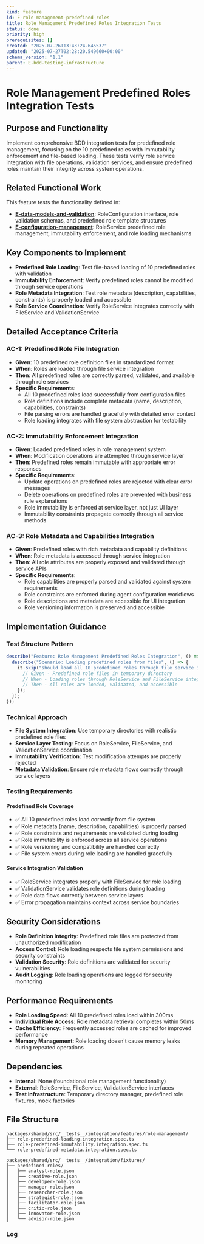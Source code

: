 ```yaml
---
kind: feature
id: F-role-management-predefined-roles
title: Role Management Predefined Roles Integration Tests
status: done
priority: high
prerequisites: []
created: "2025-07-26T13:43:24.645537"
updated: "2025-07-27T02:28:20.549660+00:00"
schema_version: "1.1"
parent: E-bdd-testing-infrastructure
---
```


# Role Management Predefined Roles Integration Tests

## Purpose and Functionality

Implement comprehensive BDD integration tests for predefined role management, focusing on the 10 predefined roles with immutability enforcement and file-based loading. These tests verify role service integration with file operations, validation services, and ensure predefined roles maintain their integrity across system operations.

## Related Functional Work

This feature tests the functionality defined in:

- **[E-data-models-and-validation](../../../E-data-models-and-validation/epic.md)**: RoleConfiguration interface, role validation schemas, and predefined role template structures
- **[E-configuration-management](../../../E-configuration-management/epic.md)**: RoleService predefined role management, immutability enforcement, and role loading mechanisms

## Key Components to Implement

- **Predefined Role Loading**: Test file-based loading of 10 predefined roles with validation
- **Immutability Enforcement**: Verify predefined roles cannot be modified through service operations
- **Role Metadata Integration**: Test role metadata (description, capabilities, constraints) is properly loaded and accessible
- **Role Service Coordination**: Verify RoleService integrates correctly with FileService and ValidationService

## Detailed Acceptance Criteria

### AC-1: Predefined Role File Integration

- **Given**: 10 predefined role definition files in standardized format
- **When**: Roles are loaded through file service integration
- **Then**: All predefined roles are correctly parsed, validated, and available through role services
- **Specific Requirements**:
  - All 10 predefined roles load successfully from configuration files
  - Role definitions include complete metadata (name, description, capabilities, constraints)
  - File parsing errors are handled gracefully with detailed error context
  - Role loading integrates with file system abstraction for testability

### AC-2: Immutability Enforcement Integration

- **Given**: Loaded predefined roles in role management system
- **When**: Modification operations are attempted through service layer
- **Then**: Predefined roles remain immutable with appropriate error responses
- **Specific Requirements**:
  - Update operations on predefined roles are rejected with clear error messages
  - Delete operations on predefined roles are prevented with business rule explanations
  - Role immutability is enforced at service layer, not just UI layer
  - Immutability constraints propagate correctly through all service methods

### AC-3: Role Metadata and Capabilities Integration

- **Given**: Predefined roles with rich metadata and capability definitions
- **When**: Role metadata is accessed through service integration
- **Then**: All role attributes are properly exposed and validated through service APIs
- **Specific Requirements**:
  - Role capabilities are properly parsed and validated against system requirements
  - Role constraints are enforced during agent configuration workflows
  - Role descriptions and metadata are accessible for UI integration
  - Role versioning information is preserved and accessible

## Implementation Guidance

### Test Structure Pattern

```typescript
describe("Feature: Role Management Predefined Roles Integration", () => {
  describe("Scenario: Loading predefined roles from files", () => {
    it.skip("should load all 10 predefined roles through file service integration", async () => {
      // Given - Predefined role files in temporary directory
      // When - Loading roles through RoleService and FileService integration
      // Then - All roles are loaded, validated, and accessible
    });
  });
});
```

### Technical Approach

- **File System Integration**: Use temporary directories with realistic predefined role files
- **Service Layer Testing**: Focus on RoleService, FileService, and ValidationService coordination
- **Immutability Verification**: Test modification attempts are properly rejected
- **Metadata Validation**: Ensure role metadata flows correctly through service layers

### Testing Requirements

#### Predefined Role Coverage

- ✅ All 10 predefined roles load correctly from file system
- ✅ Role metadata (name, description, capabilities) is properly parsed
- ✅ Role constraints and requirements are validated during loading
- ✅ Role immutability is enforced across all service operations
- ✅ Role versioning and compatibility are handled correctly
- ✅ File system errors during role loading are handled gracefully

#### Service Integration Validation

- ✅ RoleService integrates properly with FileService for role loading
- ✅ ValidationService validates role definitions during loading
- ✅ Role data flows correctly between service layers
- ✅ Error propagation maintains context across service boundaries

## Security Considerations

- **Role Definition Integrity**: Predefined role files are protected from unauthorized modification
- **Access Control**: Role loading respects file system permissions and security constraints
- **Validation Security**: Role definitions are validated for security vulnerabilities
- **Audit Logging**: Role loading operations are logged for security monitoring

## Performance Requirements

- **Role Loading Speed**: All 10 predefined roles load within 300ms
- **Individual Role Access**: Role metadata retrieval completes within 50ms
- **Cache Efficiency**: Frequently accessed roles are cached for improved performance
- **Memory Management**: Role loading doesn't cause memory leaks during repeated operations

## Dependencies

- **Internal**: None (foundational role management functionality)
- **External**: RoleService, FileService, ValidationService interfaces
- **Test Infrastructure**: Temporary directory manager, predefined role fixtures, mock factories

## File Structure

```
packages/shared/src/__tests__/integration/features/role-management/
├── role-predefined-loading.integration.spec.ts
├── role-predefined-immutability.integration.spec.ts
└── role-predefined-metadata.integration.spec.ts

packages/shared/src/__tests__/integration/fixtures/
├── predefined-roles/
│   ├── analyst-role.json
│   ├── creative-role.json
│   ├── developer-role.json
│   ├── manager-role.json
│   ├── researcher-role.json
│   ├── strategist-role.json
│   ├── facilitator-role.json
│   ├── critic-role.json
│   ├── innovator-role.json
│   └── advisor-role.json
```

### Log
